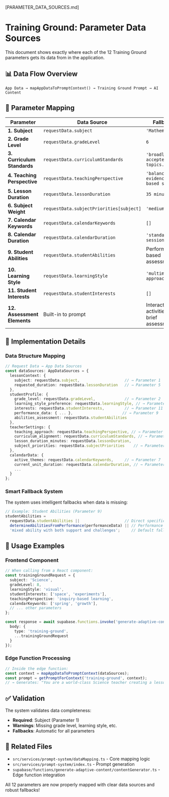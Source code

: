[PARAMETER_DATA_SOURCES.md]
# Training Ground: Parameter Data Sources

This document shows exactly where each of the 12 Training Ground parameters gets its data from in the application.

## 📊 Data Flow Overview

```
App Data → mapAppDataToPromptContext() → Training Ground Prompt → AI Content
```

## 🎯 Parameter Mapping

| Parameter | Data Source | Fallback | Request Field Examples |
|-----------|-------------|----------|------------------------|
| **1. Subject** | `requestData.subject` | `'Mathematics'` | `subject`, `lessonContext.subject` |
| **2. Grade Level** | `requestData.gradeLevel` | `6` | `gradeLevel`, `studentProfile.grade_level` |
| **3. Curriculum Standards** | `requestData.curriculumStandards` | `'broadly accepted topics...'` | `curriculumStandards`, `teacherSettings.curriculum_alignment` |
| **4. Teaching Perspective** | `requestData.teachingPerspective` | `'balanced, evidence-based style'` | `teachingPerspective`, `schoolPhilosophy` |
| **5. Lesson Duration** | `requestData.lessonDuration` | `35 minutes` | `lessonDuration`, `teacherSettings.lesson_duration_minutes` |
| **6. Subject Weight** | `requestData.subjectPriorities[subject]` | `'medium'` | `subjectPriorities`, `teacherSettings.subject_priorities` |
| **7. Calendar Keywords** | `requestData.calendarKeywords` | `[]` | `calendarKeywords`, `calendarData.active_themes` |
| **8. Calendar Duration** | `requestData.calendarDuration` | `'standalone session'` | `calendarDuration`, `calendarData.current_unit_duration` |
| **9. Student Abilities** | `requestData.studentAbilities` | Performance-based assessment | `studentAbilities`, `performanceData.accuracy` |
| **10. Learning Style** | `requestData.learningStyle` | `'multimodal approach'` | `learningStyle`, `studentProfile.learning_style_preference` |
| **11. Student Interests** | `requestData.studentInterests` | `[]` | `studentInterests`, `studentProfile.interests` |
| **12. Assessment Elements** | Built-in to prompt | Interactive activities + brief assessment | N/A - handled by AI |

## 🔧 Implementation Details

### Data Structure Mapping

```typescript
// Request Data → App Data Sources
const dataSources: AppDataSources = {
  lessonContext: {
    subject: requestData.subject,                    // → Parameter 1
    requested_duration: requestData.lessonDuration   // → Parameter 5
  },
  studentProfile: {
    grade_level: requestData.gradeLevel,             // → Parameter 2
    learning_style_preference: requestData.learningStyle, // → Parameter 10
    interests: requestData.studentInterests,         // → Parameter 11
    performance_data: { ... },                      // → Parameter 9
    abilities_assessment: requestData.studentAbilities
  },
  teacherSettings: {
    teaching_approach: requestData.teachingPerspective, // → Parameter 4
    curriculum_alignment: requestData.curriculumStandards, // → Parameter 3
    lesson_duration_minutes: requestData.lessonDuration,
    subject_priorities: requestData.subjectPriorities    // → Parameter 6
  },
  calendarData: {
    active_themes: requestData.calendarKeywords,     // → Parameter 7
    current_unit_duration: requestData.calendarDuration, // → Parameter 8
    ...
  }
};
```

### Smart Fallback System

The system uses intelligent fallbacks when data is missing:

```typescript
// Example: Student Abilities (Parameter 9)
studentAbilities = 
  requestData.studentAbilities ||                    // Direct specification
  determineAbilitiesFromPerformance(performanceData) || // Performance analysis
  'mixed ability with both support and challenges';     // Default fallback
```

## 🚀 Usage Examples

### Frontend Component
```typescript
// When calling from a React component:
const trainingGroundRequest = {
  subject: 'Science',
  gradeLevel: 8,
  learningStyle: 'visual',
  studentInterests: ['space', 'experiments'],
  teachingPerspective: 'inquiry-based learning',
  calendarKeywords: ['spring', 'growth'],
  // ... other parameters
};

const response = await supabase.functions.invoke('generate-adaptive-content', {
  body: { 
    type: 'training-ground',
    ...trainingGroundRequest 
  }
});
```

### Edge Function Processing
```typescript
// Inside the edge function:
const context = mapAppDataToPromptContext(dataSources);
const prompt = getPromptForContext('training-ground', context);
// → Generates: "You are a world-class Science teacher creating a lesson for Grade 8..."
```

## ✅ Validation

The system validates data completeness:

- **Required**: Subject (Parameter 1)
- **Warnings**: Missing grade level, learning style, etc.
- **Fallbacks**: Automatic for all parameters

## 🔗 Related Files

- `src/services/prompt-system/dataMapping.ts` - Core mapping logic
- `src/services/prompt-system/index.ts` - Prompt generation
- `supabase/functions/generate-adaptive-content/contentGenerator.ts` - Edge function integration

All 12 parameters are now properly mapped with clear data sources and robust fallbacks!

